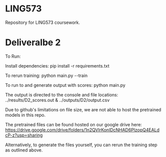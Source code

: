 # LING573
Repository for LING573 coursework.

# Deliveralbe 2
To Run:

Install dependencies:
pip install -r requirements.txt

To rerun training:
python main.py --train

To run to and generate output with scores:
python main.py

The output is directed to the console and file locations:
../results/D2_scores.out & ../outputs/D2/output.csv

Due to github's limitations on file size, we are not able to host the pretrained models
in this repo.

The pretrained files can be found hosted on our google drive here:
https://drive.google.com/drive/folders/1n2QVlrKonIDcNHAD6PlzopQ4EALdcP-z?usp=sharing

Alternatively, to generate the files yourself, you can rerun the training step as outlined
above.

